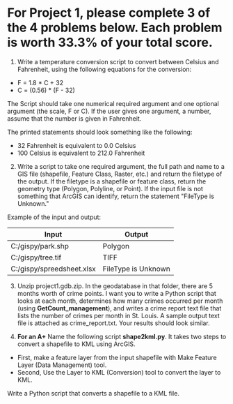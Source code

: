 # For Project 1, please complete 3 of the 4 problems below. Each problem is worth 33.3% of your total score.

1. Write a temperature conversion script to convert between Celsius and Fahrenheit, using the following equations for  the conversion:
  - F = 1.8 * C + 32
  - C = (0.56) * (F - 32)
  
  The Script should take one numerical required argument and one optional argument (the scale, F or C). If the user gives one argument, a     number, assume that the number is given in Fahrenheit.
  
  The printed statements should look something like the following:
  - 32 Fahrenheit is equivalent to 0.0 Celsius
  - 100 Celsius is equivalent to 212.0 Fahrenheit
  
2. Write a script to take one required argument, the full path and name to a GIS file (shapefile, Feature Class, Raster, etc.) and return the filetype of the output. If the filetype is a shapefile or feature class, return the geometry type (Polygon, Polyline, or Point). If the input file is not something that ArcGIS can identify, return the statement "FileType is Unknown."

Example of the input and output:

| Input | Output |
|-------|--------|
| C:/gispy/park.shp | Polygon |
| C:/gispy/tree.tif | TIFF |
| C:/gispy/spreedsheet.xlsx | FileType is Unknown |

3. Unzip project1.gdb.zip. In the geodatabase in that folder, there are 5 months worth of crime points. I want you to write a Python script that looks at each month, determines how many crimes occurred per month (using **GetCount_management**), and writes a crime report text file that lists the number of crimes per month in St. Louis. A sample output text file is attached as crime_report.txt. Your results should look similar.

4. **For an A+** Name the following script **shape2kml.py**. It takes two steps to convert a shapefile to KML using ArcGIS.
  - First, make a feature layer from the input shapefile with Make Feature Layer (Data Management) tool.
  - Second, Use the Layer to KML (Conversion) tool to convert the layer to KML.
 
 Write a Python script that converts a shapefile to a KML file.
